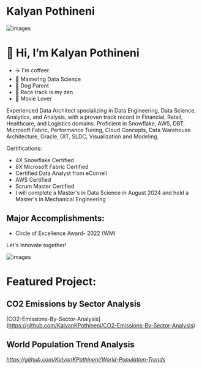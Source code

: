 # Kalyan Pothineni

![images](https://github.com/user-attachments/assets/0803a7f9-a371-4db8-ae9b-22543eb6b904)

# 👋 Hi, I’m Kalyan Pothineni  

- ☕ I'm coffeer.
- 🌱 Mastering Data Science
- 🐶 Dog Parent
- 🚗 Race track is my zen
- 🎥 Movie Lover
  
Experienced Data Architect specializing in Data Engineering, Data Science, Analytics, and Analysis, with a proven track record in Financial, Retail, Healthcare, and Logistics domains. Proficient in Snowflake, AWS, DBT, Microsoft Fabric, Performance Tuning, Cloud Concepts, Data Warehouse Architecture, Oracle, GIT, SLDC, Visualization and Modeling.

Certifications:
- 4X Snowflake Certified
- 8X Microsoft Fabric Certified
- Certified Data Analyst from eCornell
- AWS Certified
- Scrum Master Certified
- I will complete a Master's in Data Science in August 2024 and hold a Master's in Mechanical Engineering

## Major Accomplishments:
- Circle of Excellence Award- 2022 (WM)

Let's innovate together!

![images](https://github.com/user-attachments/assets/10d20953-06b8-47e1-887e-dc7655cff54c)

# Featured Project:
## CO2 Emissions by Sector Analysis
[CO2-Emissions-By-Sector-Analysis] (https://github.com/KalyanKPothineni/CO2-Emissions-By-Sector-Analysis)

## World Population Trend Analysis
_https://github.com/KalyanKPothineni/World-Population-Trends_
